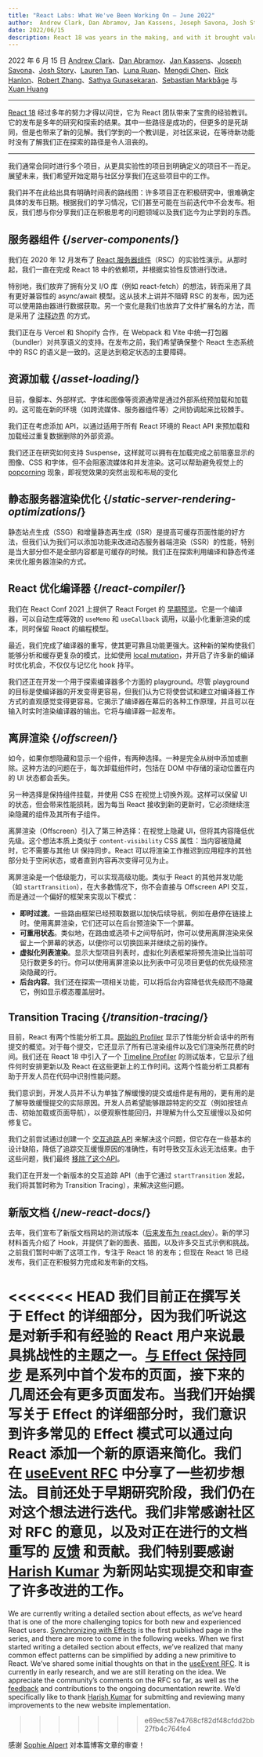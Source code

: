 ```yaml
---
title: "React Labs: What We've Been Working On – June 2022"
author:  Andrew Clark, Dan Abramov, Jan Kassens, Joseph Savona, Josh Story, Lauren Tan, Luna Ruan, Mengdi Chen, Rick Hanlon, Robert Zhang, Sathya Gunasekaran, Sebastian Markbage, and Xuan Huang
date: 2022/06/15
description: React 18 was years in the making, and with it brought valuable lessons for the React team. Its release was the result of many years of research and exploring many paths. Some of those paths were successful; many more were dead-ends that led to new insights. One lesson we’ve learned is that it’s frustrating for the community to wait for new features without having insight into these paths that we’re exploring.
---
```


2022 年 6 月 15 日 [Andrew Clark](https://twitter.com/acdlite)、[Dan Abramov](https://twitter.com/dan_abramov)、[Jan Kassens](https://twitter.com/kassens)、[Joseph Savona](https://twitter.com/en_JS)、[Josh Story](https://twitter.com/joshcstory)、[Lauren Tan](https://twitter.com/potetotes)、[Luna Ruan](https://twitter.com/lunaruan)、[Mengdi Chen](https://twitter.com/mengdi_en)、[Rick Hanlon](https://twitter.com/rickhanlonii)、[Robert Zhang](https://twitter.com/jiaxuanzhang01)、[Sathya Gunasekaran](https://twitter.com/_gsathya)、[Sebastian Markbåge](https://twitter.com/sebmarkbage) 与 [Xuan Huang](https://twitter.com/Huxpro)

---

<Intro>

[React 18](/blog/2022/03/29/react-v18) 经过多年的努力才得以问世，它为 React 团队带来了宝贵的经验教训。它的发布是多年的研究和探索的结果。其中一些路径是成功的，但更多的是死胡同，但是也带来了新的见解。我们学到的一个教训是，对社区来说，在等待新功能时没有了解我们正在探索的路径是令人沮丧的。

</Intro>

---

我们通常会同时进行多个项目，从更具实验性的项目到明确定义的项目不一而足。展望未来，我们希望开始定期与社区分享我们在这些项目中的工作。

我们并不在此给出具有明确时间表的路线图：许多项目正在积极研究中，很难确定具体的发布日期。根据我们的学习情况，它们甚至可能在当前迭代中不会发布。相反，我们想与你分享我们正在积极思考的问题领域以及我们迄今为止学到的东西。

## 服务器组件 {/*server-components*/}

我们在 2020 年 12 月发布了 [React 服务器组件](https://legacy.reactjs.org/blog/2020/12/21/data-fetching-with-react-server-components.html)（RSC）的实验性演示。从那时起，我们一直在完成 React 18 中的依赖项，并根据实验性反馈进行改进。

特别地，我们放弃了拥有分叉 I/O 库（例如 react-fetch）的想法，转而采用了具有更好兼容性的 async/await 模型。这从技术上讲并不阻碍 RSC 的发布，因为还可以使用路由器进行数据获取。另一个变化是我们也放弃了文件扩展名的方法，而是采用了 [注释边界](https://github.com/reactjs/rfcs/pull/189#issuecomment-1116482278) 的方式。

我们正在与 Vercel 和 Shopify 合作，在 Webpack 和 Vite 中统一打包器（bundler）对共享语义的支持。在发布之前，我们希望确保整个 React 生态系统中的 RSC 的语义是一致的。这是达到稳定状态的主要障碍。

## 资源加载 {/*asset-loading*/}

目前，像脚本、外部样式、字体和图像等资源通常是通过外部系统预加载和加载的。这可能在新的环境（如跨流媒体、服务器组件等）之间协调起来比较棘手。

我们正在考虑添加 API，以通过适用于所有 React 环境的 React API 来预加载和加载经过重复数据删除的外部资源。

我们还正在研究如何支持 Suspense，这样就可以拥有在加载完成之前阻塞显示的图像、CSS 和字体，但不会阻塞流媒体和并发渲染。这可以帮助避免视觉上的 [popcorning](https://twitter.com/sebmarkbage/status/1516852731251724293) 现象，即视觉效果的突然出现和布局的变化

## 静态服务器渲染优化 {/*static-server-rendering-optimizations*/}

静态站点生成（SSG）和增量静态再生成（ISR）是提高可缓存页面性能的好方法，但我们认为我们可以添加功能来改进动态服务器端渲染（SSR）的性能，特别是当大部分但不是全部内容都是可缓存的时候。我们正在探索利用编译和静态传递来优化服务器渲染的方式。

## React 优化编译器 {/*react-compiler*/}

我们在 React Conf 2021 上提供了 React Forget 的 [早期预览](https://www.youtube.com/watch?v=lGEMwh32soc)。它是一个编译器，可以自动生成等效的 `useMemo` 和 `useCallback` 调用，以最小化重新渲染的成本，同时保留 React 的编程模型。

最近，我们完成了编译器的重写，使其更可靠且功能更强大。这种新的架构使我们能够分析和缓存更复杂的模式，比如使用 [local mutation](/learn/keeping-components-pure#local-mutation-your-components-little-secret)，并开启了许多新的编译时优化机会，不仅仅与记忆化 hook 持平。

我们还正在开发一个用于探索编译器多个方面的 playground。尽管 playground 的目标是使编译器的开发变得更容易，但我们认为它将使尝试和建立对编译器工作方式的直观感觉变得更容易。它揭示了编译器在幕后的各种工作原理，并且可以在输入时实时渲染编译器的输出。它将与编译器一起发布。

## 离屏渲染 {/*offscreen*/}

如今，如果你想隐藏和显示一个组件，有两种选择。一种是完全从树中添加或删除。这种方法的问题在于，每次卸载组件时，包括在 DOM 中存储的滚动位置在内的 UI 状态都会丢失。

另一种选择是保持组件挂载，并使用 CSS 在视觉上切换外观。这样可以保留 UI 的状态，但会带来性能损耗，因为每当 React 接收到新的更新时，它必须继续渲染隐藏的组件及其所有子组件。

离屏渲染（Offscreen）引入了第三种选择：在视觉上隐藏 UI，但将其内容降低优先级。这个想法本质上类似于 `content-visibility` CSS 属性：当内容被隐藏时，它不需要与其他 UI 保持同步。React 可以将渲染工作推迟到应用程序的其他部分处于空闲状态，或者直到内容再次变得可见为止。

离屏渲染是一个低级能力，可以实现高级功能。类似于 React 的其他并发功能（如 `startTransition`），在大多数情况下，你不会直接与 Offscreen API 交互，而是通过一个偏好的框架来实现以下模式：

* **即时过渡**。一些路由框架已经预取数据以加快后续导航，例如在悬停在链接上时。使用离屏渲染，它们还可以在后台预渲染下一个屏幕。
* **可重用状态**。类似地，在路由或选项卡之间导航时，你可以使用离屏渲染来保留上一个屏幕的状态，以便你可以切换回来并继续之前的操作。
* **虚拟化列表渲染**。显示大型项目列表时，虚拟化列表框架将预先渲染比当前可见行数更多的行。你可以使用离屏渲染以比列表中可见项目更低的优先级预渲染隐藏的行。
* **后台内容**。我们还在探索一项相关功能，可以将后台内容降低优先级而不隐藏它，例如显示模态覆盖层时。

## Transition Tracing {/*transition-tracing*/}

目前，React 有两个性能分析工具。[原始的 Profiler](https://legacy.reactjs.org/blog/2018/09/10/introducing-the-react-profiler.html) 显示了性能分析会话中的所有提交的概览。对于每个提交，它还显示了所有已渲染组件以及它们渲染所花费的时间。我们还在 React 18 中引入了一个 [Timeline Profiler](https://github.com/reactwg/react-18/discussions/76) 的测试版本，它显示了组件何时安排更新以及 React 在这些更新上的工作时间。这两个性能分析工具都有助于开发人员在代码中识别性能问题。

我们意识到，开发人员并不认为单独了解缓慢的提交或组件是有用的，更有用的是了解导致缓慢提交的实际原因。开发人员希望能够跟踪特定的交互（例如按钮点击、初始加载或页面导航），以便观察性能回归，并理解为什么交互缓慢以及如何修复它。

我们之前尝试通过创建一个 [交互追踪 API](https://gist.github.com/bvaughn/8de925562903afd2e7a12554adcdda16) 来解决这个问题，但它存在一些基本的设计缺陷，降低了追踪交互缓慢原因的准确性，有时导致交互永远无法结束。由于这些问题，我们最终 [移除了这个API](https://github.com/facebook/react/pull/20037)。

我们正在开发一个新版本的交互追踪 API（由于它通过 `startTransition` 发起，我们将其暂时称为 Transition Tracing），来解决这些问题。

## 新版文档 {/*new-react-docs*/}

去年，我们宣布了新版文档网站的测试版本（[后来发布为 react.dev](/blog/2023/03/16/introducing-react-dev)）。新的学习材料首先介绍了 Hook，并提供了新的图表、插图，以及许多交互式示例和挑战。之前我们暂时中断了这项工作，专注于 React 18 的发布；但现在 React 18 已经发布，我们正在积极努力完成和发布新的文档。

<<<<<<< HEAD
我们目前正在撰写关于 Effect 的详细部分，因为我们听说这是对新手和有经验的 React 用户来说最具挑战性的主题之一。[与 Effect 保持同步](/learn/synchronizing-with-effects) 是系列中首个发布的页面，接下来的几周还会有更多页面发布。当我们开始撰写关于 Effect 的详细部分时，我们意识到许多常见的 Effect 模式可以通过向 React 添加一个新的原语来简化。我们在 [useEvent RFC](https://github.com/reactjs/rfcs/pull/220) 中分享了一些初步想法。目前还处于早期研究阶段，我们仍在对这个想法进行迭代。我们非常感谢社区对 RFC 的意见，以及对正在进行的文档重写的 [反馈](https://github.com/reactjs/reactjs.org/issues/3308) 和贡献。我们特别要感谢 [Harish Kumar](https://github.com/harish-sethuraman) 为新网站实现提交和审查了许多改进的工作。
=======
We are currently writing a detailed section about effects, as we’ve heard that is one of the more challenging topics for both new and experienced React users. [Synchronizing with Effects](/learn/synchronizing-with-effects) is the first published page in the series, and there are more to come in the following weeks. When we first started writing a detailed section about effects, we’ve realized that many common effect patterns can be simplified by adding a new primitive to React. We’ve shared some initial thoughts on that in the [useEvent RFC](https://github.com/reactjs/rfcs/pull/220). It is currently in early research, and we are still iterating on the idea. We appreciate the community’s comments on the RFC so far, as well as the [feedback](https://github.com/reactjs/react.dev/issues/3308) and contributions to the ongoing documentation rewrite. We’d specifically like to thank [Harish Kumar](https://github.com/harish-sethuraman) for submitting and reviewing many improvements to the new website implementation.
>>>>>>> e69ec587e4768cf82df48cfdd2bb27fb4c764fe4

感谢 [Sophie Alpert](https://twitter.com/sophiebits) 对本篇博客文章的审查！
